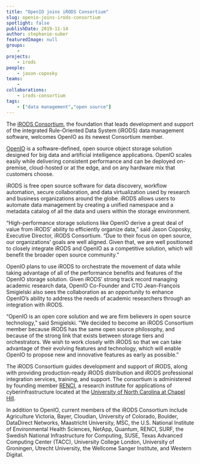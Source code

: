 ```yaml
---
title: "OpenIO joins iRODS Consortium"
slug: openio-joins-irods-consortium
spotlight: false
publishDate: 2019-11-14
author: stephanie-suber
featuredImage: null
groups:
    - 
projects:
    - irods
people:
    - jason-coposky
teams: 
    - 
collaborations:
    - irods-consortium
tags:
    - ["data management","open source"]
---
```

<!-- wp:paragraph -->
<p>The <a href="https://irods.org/">iRODS Consortium</a>, the foundation that leads development and support of the integrated Rule-Oriented Data System (iRODS) data management software, welcomes OpenIO as its newest Consortium member. </p>
<!-- /wp:paragraph -->

<!-- wp:more -->
<!--more-->
<!-- /wp:more -->

<!-- wp:paragraph -->
<p><a href="https://www.openio.io/">OpenIO</a> is a
software-defined, open source object storage solution designed for big data and
artificial intelligence applications. OpenIO scales easily while delivering
consistent performance and can be deployed on-premise, cloud-hosted or at the
edge, and on any hardware mix that customers choose.</p>
<!-- /wp:paragraph -->

<!-- wp:paragraph -->
<p>iRODS is free open source software for data discovery,
workflow automation, secure collaboration, and data virtualization used by
research and business organizations around the globe. iRODS allows users to
automate data management by creating a unified namespace and a metadata catalog
of all the data and users within the storage environment.</p>
<!-- /wp:paragraph -->

<!-- wp:paragraph -->
<p>“High-performance
storage solutions like OpenIO derive a great deal of value from iRODS’ ability
to efficiently organize data,” said Jason Coposky, Executive Director, iRODS
Consortium. “Due to their focus on open source, our organizations’ goals are
well aligned. Given that, we are well positioned to closely integrate iRODS and
OpenIO as a competitive solution, which will benefit the broader open source
community.” &nbsp;</p>
<!-- /wp:paragraph -->

<!-- wp:paragraph -->
<p>OpenIO plans to use iRODS to orchestrate the movement
of data while taking advantage of all
of the performance benefits and features of the OpenIO storage solution. Given
iRODS’ strong track record managing academic research data, OpenIO Co-Founder
and CTO Jean-François Smigielski also sees the collaboration as an opportunity
to enhance OpenIO’s ability to address the needs of academic researchers through
an integration with iRODS.</p>
<!-- /wp:paragraph -->

<!-- wp:paragraph -->
<p>“OpenIO is an open core solution and we are firm
believers in open source technology,” said Smigielski. “We decided to become an iRODS Consortium member
because iRODS has the same open source philosophy, and because of the strong
link that exists between storage tiers and orchestrators. We wish to work
closely with iRODS so that we can take advantage of their evolving features and
technology, which will enable OpenIO to propose new and innovative features as
early as possible.”</p>
<!-- /wp:paragraph -->

<!-- wp:paragraph -->
<p>The iRODS Consortium guides development and support of
iRODS, along with providing production-ready iRODS distribution and iRODS
professional integration services, training, and support. The consortium is
administered by founding member&nbsp;<a href="https://renci.org/">RENCI</a>, a research institute
for applications of cyberinfrastructure located at the&nbsp;<a href="https://www.unc.edu/">University of North Carolina at Chapel Hill</a>.</p>
<!-- /wp:paragraph -->

<!-- wp:paragraph -->
<p>In addition to OpenIO,
current members of the iRODS Consortium include Agriculture Victoria, Bayer,
Cloudian, University of Colorado, Boulder, DataDirect Networks, Maastricht
University, MSC, the U.S. National Institute of Environmental Health Sciences,
NetApp, Quantum, RENCI, SURF, the Swedish National Infrastructure for
Computing, SUSE, Texas Advanced Computing Center (TACC), University College
London, University of Groningen, Utrecht University, the Wellcome Sanger
Institute, and Western Digital.</p>
<!-- /wp:paragraph -->
